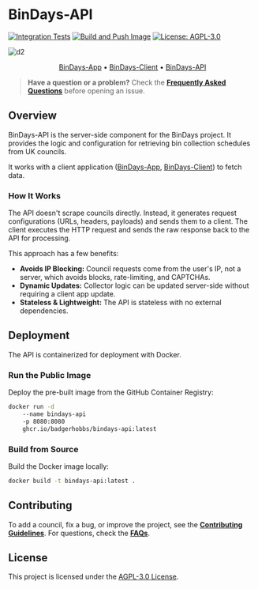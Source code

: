 # BinDays-API

[![Integration Tests](https://github.com/BadgerHobbs/BinDays-API/actions/workflows/integration-tests.yml/badge.svg)](https://github.com/BadgerHobbs/BinDays-API/actions/workflows/integration-tests.yml) [![Build and Push Image](https://github.com/BadgerHobbs/BinDays-API/actions/workflows/build-and-push-image.yml/badge.svg)](https://github.com/BadgerHobbs/BinDays-API/actions/workflows/build-and-push-image.yml) [![License: AGPL-3.0](https://img.shields.io/badge/License-AGPL_3.0-blue.svg)](LICENSE)

![d2](https://github.com/user-attachments/assets/bf4dde68-eb07-4470-a713-fd878f941956)

<p align="center">
  <a href="https://github.com/BadgerHobbs/BinDays-App">BinDays-App</a> •
  <a href="https://github.com/BadgerHobbs/BinDays-Client">BinDays-Client</a> •
  <a href="https://github.com/BadgerHobbs/BinDays-API">BinDays-API</a>
</p>

> **Have a question or a problem?** Check the [**Frequently Asked Questions**](FAQS.md) before opening an issue.

## Overview

BinDays-API is the server-side component for the BinDays project. It provides the logic and configuration for retrieving bin collection schedules from UK councils.

It works with a client application ([BinDays-App](https://github.com/BadgerHobbs/BinDays-App), [BinDays-Client](https://github.com/BadgerHobbs/BinDays-Client)) to fetch data.

### How It Works

The API doesn't scrape councils directly. Instead, it generates request configurations (URLs, headers, payloads) and sends them to a client. The client executes the HTTP request and sends the raw response back to the API for processing.

This approach has a few benefits:

- **Avoids IP Blocking:** Council requests come from the user's IP, not a server, which avoids blocks, rate-limiting, and CAPTCHAs.
- **Dynamic Updates:** Collector logic can be updated server-side without requiring a client app update.
- **Stateless & Lightweight:** The API is stateless with no external dependencies.

## Deployment

The API is containerized for deployment with Docker.

### Run the Public Image

Deploy the pre-built image from the GitHub Container Registry:

```bash
docker run -d
    --name bindays-api
    -p 8080:8080
    ghcr.io/badgerhobbs/bindays-api:latest
```

### Build from Source

Build the Docker image locally:

```bash
docker build -t bindays-api:latest .
```

## Contributing

To add a council, fix a bug, or improve the project, see the [**Contributing Guidelines**](CONTRIBUTING.md). For questions, check the [**FAQs**](FAQS.md).

## License

This project is licensed under the [AGPL-3.0 License](LICENSE).
